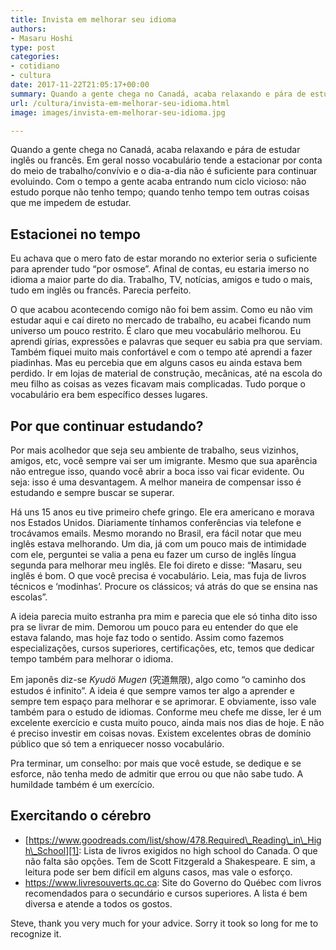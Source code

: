 ```yaml
---
title: Invista em melhorar seu idioma
authors:
- Masaru Hoshi
type: post
categories:
- cotidiano
- cultura
date: 2017-11-22T21:05:17+00:00
summary: Quando a gente chega no Canadá, acaba relaxando e pára de estudar inglês ou francês. Mas por que temos que continuar estudando uma vez que já estamos aqui?
url: /cultura/invista-em-melhorar-seu-idioma.html
image: images/invista-em-melhorar-seu-idioma.jpg

---
```

Quando a gente chega no Canadá, acaba relaxando e pára de estudar inglês ou francês. Em geral nosso vocabulário tende a estacionar por conta do meio de trabalho/convívio e o dia-a-dia não é suficiente para continuar evoluindo. Com o tempo a gente acaba entrando num ciclo vicioso: não estudo porque não tenho tempo; quando tenho tempo tem outras coisas que me impedem de estudar.

## Estacionei no tempo

Eu achava que o mero fato de estar morando no exterior seria o suficiente para aprender tudo &#8220;por osmose&#8221;. Afinal de contas, eu estaria imerso no idioma a maior parte do dia. Trabalho, TV, notícias, amigos e tudo o mais, tudo em inglês ou francês. Parecia perfeito.

O que acabou acontecendo comigo não foi bem assim. Como eu não vim estudar aqui e caí direto no mercado de trabalho, eu acabei ficando num universo um pouco restrito. É claro que meu vocabulário melhorou. Eu aprendi gírias, expressões e palavras que sequer eu sabia pra que serviam. Também fiquei muito mais confortável e com o tempo até aprendi a fazer piadinhas. Mas eu percebia que em alguns casos eu ainda estava bem perdido. Ir em lojas de material de construção, mecânicas, até na escola do meu filho as coisas as vezes ficavam mais complicadas. Tudo porque o vocabulário era bem específico desses lugares.

## Por que continuar estudando?

Por mais acolhedor que seja seu ambiente de trabalho, seus vizinhos, amigos, etc, você sempre vai ser um imigrante. Mesmo que sua aparência não entregue isso, quando você abrir a boca isso vai ficar evidente. Ou seja: isso é uma desvantagem. A melhor maneira de compensar isso é estudando e sempre buscar se superar.

Há uns 15 anos eu tive primeiro chefe gringo. Ele era americano e morava nos Estados Unidos. Diariamente tínhamos conferências via telefone e trocávamos emails. Mesmo morando no Brasil, era fácil notar que meu inglês estava melhorando. Um dia, já com um pouco mais de intimidade com ele, perguntei se valia a pena eu fazer um curso de inglês língua segunda para melhorar meu inglês. Ele foi direto e disse: “Masaru, seu inglês é bom. O que você precisa é vocabulário. Leia, mas fuja de livros técnicos e ‘modinhas’. Procure os clássicos; vá atrás do que se ensina nas escolas”.

A ideia parecia muito estranha pra mim e parecia que ele só tinha dito isso pra se livrar de mim. Demorou um pouco para eu entender do que ele estava falando, mas hoje faz todo o sentido. Assim como fazemos especializações, cursos superiores, certificações, etc, temos que dedicar tempo também para melhorar o idioma.

Em japonês diz-se _Kyudö Mugen_ (究道無限), algo como &#8220;o caminho dos estudos é infinito&#8221;. A ideia é que sempre vamos ter algo a aprender e sempre tem espaço para melhorar e se aprimorar. E obviamente, isso vale também para o estudo de idiomas. Conforme meu chefe me disse, ler é um excelente exercício e custa muito pouco, ainda mais nos dias de hoje. E não é preciso investir em coisas novas. Existem excelentes obras de domínio público que só tem a enriquecer nosso vocabulário.

Pra terminar, um conselho: por mais que você estude, se dedique e se esforce, não tenha medo de admitir que errou ou que não sabe tudo. A humildade também é um exercício.

## Exercitando o cérebro

  * [https://www.goodreads.com/list/show/478.Required\_Reading\_in\_High\_School][1]: Lista de livros exigidos no high school do Canada. O que não falta são opções. Tem de Scott Fitzgerald a Shakespeare. E sim, a leitura pode ser bem difícil em alguns casos, mas vale o esforço.
  * <https://www.livresouverts.qc.ca>: Site do Governo do Québec com livros recomendados para o secundário e cursos superiores. A lista é bem diversa e atende a todos os gostos.

Steve, thank you very much for your advice. Sorry it took so long for me to recognize it.

 [1]: https://www.goodreads.com/list/show/478.Required_Reading_in_High_School